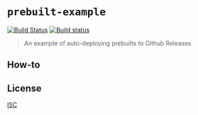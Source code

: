 # `prebuilt-example`

[![Build Status](https://travis-ci.org/emilbayes/prebuilt-example.svg?branch=master)](https://travis-ci.org/emilbayes/prebuilt-example)
[![Build status](https://ci.appveyor.com/api/projects/status/hpr6qb4gksfs65fg?svg=true)](https://ci.appveyor.com/project/emilbayes/prebuilt-example)

> An example of auto-deploying prebuilts to Github Releases

## How-to

## License

[ISC](LICENSE)
